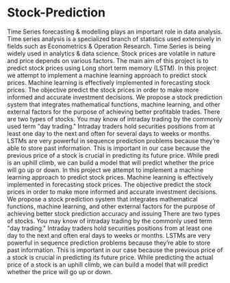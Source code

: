 # Stock-Prediction
Time Series forecasting &amp; modelling plays an important role in data analysis. Time series analysis is a specialized branch of statistics used extensively in fields such as Econometrics &amp; Operation Research. Time Series is being widely used in analytics &amp; data science. Stock prices are volatile in nature and price depends on various factors. The main aim of this project is to predict stock prices using Long short term memory (LSTM). 
In this project we attempt to implement a machine learning approach to predict stock prices.
Machine learning is effectively implemented in forecasting stock prices. The objective
predict the stock prices in order to make more informed and accurate investment decisions. We
propose a stock prediction system that integrates mathematical functions, machine learning, and
other external factors for the purpose of achieving better
profitable trades.
There are two types of stocks. You may know of intraday trading by the commonly used term
"day trading." Intraday traders hold securities positions from at least one day to the next and often
for several days to weeks or months. LSTMs are very powerful in sequence prediction problems
because they’re able to store past information. This is important in our case because the previous
price of a stock is crucial in predicting its future price. While predi
is an uphill climb, we can build a model that will predict whether the price will go up or down.
In this project we attempt to implement a machine learning approach to predict stock prices.
Machine learning is effectively implemented in forecasting stock prices. The objective
predict the stock prices in order to make more informed and accurate investment decisions. We
propose a stock prediction system that integrates mathematical functions, machine learning, and
other external factors for the purpose of achieving better stock prediction accuracy and issuing
There are two types of stocks. You may know of intraday trading by the commonly used term
"day trading." Intraday traders hold securities positions from at least one day to the next and often
eral days to weeks or months. LSTMs are very powerful in sequence prediction problems
because they’re able to store past information. This is important in our case because the previous
price of a stock is crucial in predicting its future price. While predicting the actual price of a stock
is an uphill climb, we can build a model that will predict whether the price will go up or down.
